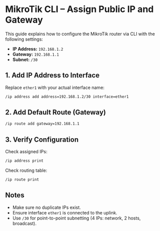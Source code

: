 # MikroTik CLI – Assign Public IP and Gateway

This guide explains how to configure the MikroTik router via CLI with the following settings:

- **IP Address:** `192.168.1.2`
- **Gateway:** `192.168.1.1`
- **Subnet:** `/30`

## 1. Add IP Address to Interface

Replace `ether1` with your actual interface name:

```bash
/ip address add address=192.168.1.2/30 interface=ether1
````

## 2. Add Default Route (Gateway)

```bash
/ip route add gateway=192.168.1.1
```

## 3. Verify Configuration

Check assigned IPs:

```bash
/ip address print
```

Check routing table:

```bash
/ip route print
```

## Notes

* Make sure no duplicate IPs exist.
* Ensure interface `ether1` is connected to the uplink.
* Use `/30` for point-to-point subnetting (4 IPs: network, 2 hosts, broadcast).


